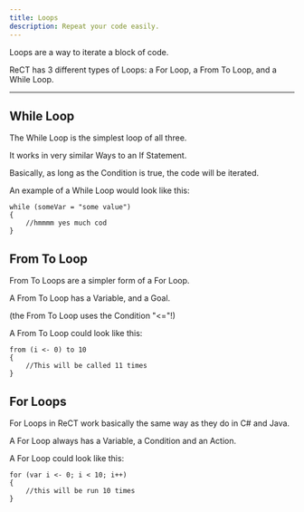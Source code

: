 ```yaml
---
title: Loops
description: Repeat your code easily.
---
```


Loops are a way to iterate a block of code.

ReCT has 3 different types of Loops: a For Loop, a From To Loop, and a While Loop.

---

## While Loop

The While Loop is the simplest loop of all three.

It works in very similar Ways to an If Statement.

Basically, as long as the Condition is true, the code will be iterated.

An example of a While Loop would look like this:

```
while (someVar = "some value")
{
    //hmmmm yes much cod
}
```

## From To Loop

From To Loops are a simpler form of a For Loop.

A From To Loop has a Variable, and a Goal.

(the From To Loop uses the Condition "<="!)

A From To Loop could look like this:

```
from (i <- 0) to 10
{
    //This will be called 11 times
}
```

## For Loops

For Loops in ReCT work basically the same way as they do in C# and Java.

A For Loop always has a Variable, a Condition and an Action.

A For Loop could look like this:

```
for (var i <- 0; i < 10; i++)
{
    //this will be run 10 times
}
```